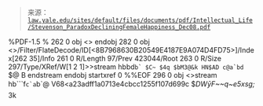 <!--yml

category: 未分类

date: 2024-05-27 14:23:32

-->

> 来源：[`law.yale.edu/sites/default/files/documents/pdf/Intellectual_Life/Stevenson_ParadoxDecliningFemaleHappiness_Dec08.pdf`](https://law.yale.edu/sites/default/files/documents/pdf/Intellectual_Life/Stevenson_ParadoxDecliningFemaleHappiness_Dec08.pdf)

%PDF-1.5 % 262 0 obj <> endobj 282 0 obj <>/Filter/FlateDecode/ID[<8B7968630B20549E4187E9A074D4FD75><a23adff1a0713e4cbcc1255f107d699c>]/Index[262 35]/Info 261 0 R/Length 97/Prev 423044/Root 263 0 R/Size 297/Type/XRef/W[1 2 1]>>stream hbbd``b` $C~ $4q $bM3@&k HN$AD c@a`bd ``$@ B endstream endobj startxref 0 %%EOF 296 0 obj <>stream hb```f``c`a``b`@ V68<a23adff1a0713e4cbcc1255f107d699c $_DWȳF~~q~e5xsg;_ 3k</a23adff1a0713e4cbcc1255f107d699c>
